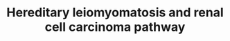---
annotations:
- id: PW:0001017
  parent: disease pathway
  type: Pathway Ontology
  value: renal cell carcinoma pathway
- id: DOID:5138
  parent: disease of cellular proliferation
  type: Disease Ontology
  value: leiomyomatosis
- id: DOID:4450
  parent: disease of cellular proliferation
  type: Disease Ontology
  value: renal cell carcinoma
- id: PW:0000605
  parent: disease pathway
  type: Pathway Ontology
  value: cancer pathway
authors:
- Khanspers
- Egonw
- MaintBot
- Fehrhart
- Finterly
communities:
- CPTAC
- CPTAC
description: Hereditary leiomyomatosis and renal cell carcinoma (HLRCC) is an autosomal
  dominant hereditary cancer syndrome in which affected individuals are at risk for
  the development of cutaneous and uterine leiomyomas and kidney cancer. HLRCC is
  characterized by germline mutation of the tricarboxylic acid cycle (TCA) enzyme,
  fumarate hydratase (FH). FH-deficient kidney cancer is characterized by impaired
  oxidative phosphorylation and a metabolic shift to aerobic glycolysis, a form of
  metabolic reprogramming referred to as the Warburg effect.    AMPK is a negative
  regulator of the Warburg effect in Fumarate hydratase-deficient kidney cancer. Fumarate
  hydratase (FH)-deficient kidney cancer, characterized by impaired oxidative phosphorylation,
  and undergoes a metabolic shift to aerobic glycolysis to generate ATP required for
  the increased energetic demands of rapidly proliferating cells. The increased glycolysis
  suppresses expression and activation of AMPK which results in increased S6 and ACC
  activity, promoting anabolic growth and proliferation. Decreased AMPK results in
  decreased p53 and the iron transporter, DMT1. The iron responsive proteins, IRP1
  and IRP2, as well as the IRP target, transferrin receptor protein 1 (TFRC) are elevated,
  indicating that cytosolic iron concentrations decrease secondary to decreased DMT1
  activity. Prolyl hydroxylase, which is sensitive to iron levels, would be inhibited
  by decreased cytosolic iron levels, stabilizing HIF1α. Fumarate, which increases
  in FH- deficient cells, has been shown to inhibit prolyl hydroxylase, which would
  lead to further stabilization of HIF1α, increasing transcription of factors such
  as vascular endothelial growth factor (VEGF) and the glucose transporter, GLUT1.
  Increased fumarate has been shown to succinate KEAP1, thus altering it's conformation
  and disrupting its ability to induce degradation of Nrf2. Nrf2 transcription is
  increased activating anti-oxidant response and protecting against oxidative stress.
  Increased HIF1α would stimulate LDHA, increasing lactate production, and would stimulate
  PDK1, which inhibits PDH and would decrease entry of pyruvate into the TCA cycle.
  FH-deficient kidney cancer use a glutamine- dependent reductive carboxylation rather
  than rather than oxidative metabolism for citrate formation (red arrows). Glutamine
  is the major source for the increased fatty acid synthesis required for rapid proliferation
  in these cells with disabled normal oxidative phosphorylation. Potential approaches
  for treatment of this aggressive form of kidney cancer include agents that stimulate
  AMPK, agents that target the tumor vasculature and glucose transport, agents that
  inhibit LDHA and agents that target the critical glutamine-dependent reductive fatty
  acid/lipid synthetic pathway. (Linehan and Rouault, Clin Cancer Res, 2013)
last-edited: 2021-06-23
ndex: bbf562d6-8b69-11eb-9e72-0ac135e8bacf
organisms:
- Homo sapiens
redirect_from:
- /index.php/Pathway:WP4206
- /instance/WP4206
revision: null
schema-jsonld:
- '@context': https://schema.org/
  '@id': https://wikipathways.github.io/pathways/WP4206.html
  '@type': Dataset
  creator:
    '@type': Organization
    name: WikiPathways
  description: Hereditary leiomyomatosis and renal cell carcinoma (HLRCC) is an autosomal
    dominant hereditary cancer syndrome in which affected individuals are at risk
    for the development of cutaneous and uterine leiomyomas and kidney cancer. HLRCC
    is characterized by germline mutation of the tricarboxylic acid cycle (TCA) enzyme,
    fumarate hydratase (FH). FH-deficient kidney cancer is characterized by impaired
    oxidative phosphorylation and a metabolic shift to aerobic glycolysis, a form
    of metabolic reprogramming referred to as the Warburg effect.    AMPK is a negative
    regulator of the Warburg effect in Fumarate hydratase-deficient kidney cancer.
    Fumarate hydratase (FH)-deficient kidney cancer, characterized by impaired oxidative
    phosphorylation, and undergoes a metabolic shift to aerobic glycolysis to generate
    ATP required for the increased energetic demands of rapidly proliferating cells.
    The increased glycolysis suppresses expression and activation of AMPK which results
    in increased S6 and ACC activity, promoting anabolic growth and proliferation.
    Decreased AMPK results in decreased p53 and the iron transporter, DMT1. The iron
    responsive proteins, IRP1 and IRP2, as well as the IRP target, transferrin receptor
    protein 1 (TFRC) are elevated, indicating that cytosolic iron concentrations decrease
    secondary to decreased DMT1 activity. Prolyl hydroxylase, which is sensitive to
    iron levels, would be inhibited by decreased cytosolic iron levels, stabilizing
    HIF1α. Fumarate, which increases in FH- deficient cells, has been shown to inhibit
    prolyl hydroxylase, which would lead to further stabilization of HIF1α, increasing
    transcription of factors such as vascular endothelial growth factor (VEGF) and
    the glucose transporter, GLUT1. Increased fumarate has been shown to succinate
    KEAP1, thus altering it's conformation and disrupting its ability to induce degradation
    of Nrf2. Nrf2 transcription is increased activating anti-oxidant response and
    protecting against oxidative stress. Increased HIF1α would stimulate LDHA, increasing
    lactate production, and would stimulate PDK1, which inhibits PDH and would decrease
    entry of pyruvate into the TCA cycle. FH-deficient kidney cancer use a glutamine-
    dependent reductive carboxylation rather than rather than oxidative metabolism
    for citrate formation (red arrows). Glutamine is the major source for the increased
    fatty acid synthesis required for rapid proliferation in these cells with disabled
    normal oxidative phosphorylation. Potential approaches for treatment of this aggressive
    form of kidney cancer include agents that stimulate AMPK, agents that target the
    tumor vasculature and glucose transport, agents that inhibit LDHA and agents that
    target the critical glutamine-dependent reductive fatty acid/lipid synthetic pathway.
    (Linehan and Rouault, Clin Cancer Res, 2013)
  keywords:
  - ACACA
  - ACACB
  - ATP
  - Acetyl-CoA
  - CO2
  - CUL3
  - EGLN1
  - FH
  - GLUT1
  - Glycolysis
  - HIF1A
  - Iron
  - KEAP1
  - L-malate
  - LDHA
  - NFE2L2
  - NRF2/ARE Pathway
  - O2+
  - Oxaloacetate
  - PDHA1
  - PDHA2
  - PDHB
  - PDK1
  - PRKAA1
  - PRKAB1
  - PRKAG1
  - RPS6
  - SLC11A2
  - Succinyl-CoA
  - TP53
  - VEGFA
  - alpha-ketoglutarate
  - citrate
  - fatty acids
  - fumarate
  - glucose
  - glutamate
  - iron
  - isocitrate
  - lactate
  - malonyl-CoA
  - phospholipids
  - pyruvate
  - succinate
  license: CC0
  name: Hereditary leiomyomatosis and renal cell carcinoma pathway
seo: CreativeWork
title: Hereditary leiomyomatosis and renal cell carcinoma pathway
wpid: WP4206
---